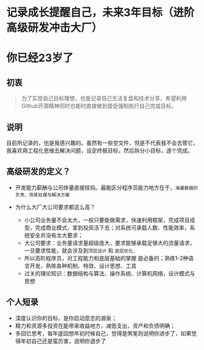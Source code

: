 # 记录成长提醒自己，未来3年目标（进阶高级研发冲击大厂）

# 你已经23岁了

## 初衷
> 为了实现自己目标理想，也是记录自己生活复盘和技术分享，希望利用Github开源精神同时也能时直接做到督促强制执行自己完成目标。

## 说明
目前所记录的，也是我感兴趣的。虽然有一些空文件，但是不代表我不会去管它，我喜欢用工程化思维去解决问题，设定终极目标。然后拆分小目标，逐个完成。

## 高级研发的定义？
* 开发能力薪酬与公司体量直接挂钩。最能区分程序员能力地方在于，``海量数据的负责、场景处理与解决方案``

* 为什么大厂大公司要求都这么高？
  * 小公司业务量不会太大，一般只要能做需求，快速利用框架，完成项目成型，完成商业模式，拿到投资活下去；对系统可承载人数、性能效率，系统安全并没有太大要求；
  * 大公司要求：业务量请求量超级庞大，要求能够承载足够大的流量请求，一旦要求性能，就会涉及到``顶层设计`` 和 ``底层优化``.
  * 所以高阶程序员，对工程能力和底层基础的掌握 是必备的；熟练1-2种语言开发，熟练各种机制、特效、设计思想、工具
  * 过关的理论知识：数据结构与算法、操作系统、计算机网络，设计模式与思想


## 个人短录
* 深度认识你的目标，是你启动意志的源泉；
* 精力和资源多投资在能带来收益地方，减低支出，资产和负债明确；
* 多回忆思考，每年底回想年初时候自己，觉得是煞笔则说明你进步了，如果觉得年初自己还是蛮厉害，说明你退步了


